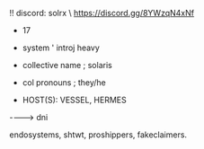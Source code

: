 !! discord: solrx \ https://discord.gg/8YWzqN4xNf

- 17
- system ' introj heavy
- collective name ; solaris
- col pronouns ; they/he

- HOST(S): VESSEL, HERMES

----> dni

endosystems, shtwt, proshippers, fakeclaimers.

<!---
solrrx/solrrx is a ✨ special ✨ repository because its `README.md` (this file) appears on your GitHub profile.
You can click the Preview link to take a look at your changes.
--->

